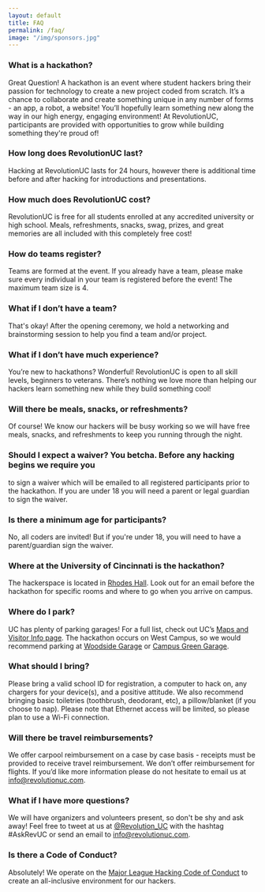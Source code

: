 ```yaml
---
layout: default
title: FAQ
permalink: /faq/
image: "/img/sponsors.jpg"
---
```


### What is a hackathon?

Great Question! A hackathon is an event where student hackers bring their
passion for technology to create a new project coded from scratch. It’s a chance
to collaborate and create something unique in any number of forms - an app, a
robot, a website! You’ll hopefully learn something new along the way in our high
energy, engaging environment! At RevolutionUC, participants are provided with
opportunities to grow while building something they're proud of!

### How long does RevolutionUC last?

Hacking at RevolutionUC lasts for 24 hours, however there is additional time
before and after hacking for introductions and presentations.

### How much does RevolutionUC cost?

RevolutionUC is free for all students enrolled at any accredited university or
high school. Meals, refreshments, snacks, swag, prizes, and great memories are
all included with this completely free cost!

### How do teams register?

Teams are formed at the event. If you already have a team, please make sure
every individual in your team is registered before the event! The maximum team
size is 4.

### What if I don’t have a team?

That's okay! After the opening ceremony, we hold a networking and brainstorming
session to help you find a team and/or project.

### What if I don’t have much experience?

You’re new to hackathons? Wonderful! RevolutionUC is open to all skill levels,
beginners to veterans. There’s nothing we love more than helping our hackers
learn something new while they build something cool!

### Will there be meals, snacks, or refreshments?

Of course! We know our hackers will be busy working so we will have free meals,
snacks, and refreshments to keep you running through the night.

### Should I expect a waiver? You betcha. Before any hacking begins we require you

to sign a waiver which will be emailed to all registered participants prior to
the hackathon. If you are under 18 you will need a parent or legal guardian to
sign the waiver.

### Is there a minimum age for participants?

No, all coders are invited! But if you're under 18, you will need to have a
parent/guardian sign the waiver.

### Where at the University of Cincinnati is the hackathon?

The hackerspace is located in [Rhodes Hall](https://www.uc.edu/content/dam/common/docs/maps/campus_map_west.pdf). Look out for an email before the
hackathon for specific rooms and where to go when you arrive on campus.

### Where do I park?

UC has plenty of parking garages! For a full list, check out UC’s [Maps and
Visitor Info page](https://www.uc.edu/parking/visitors-maps.html). The hackathon occurs on West Campus, so we would recommend
parking at [Woodside Garage](https://www.uc.edu/parking/visitors-maps.html#wa) or [Campus Green Garage](https://www.uc.edu/parking/visitors-maps.html#cg).

### What should I bring?

Please bring a valid school ID for registration, a computer to hack on, any
chargers for your device(s), and a positive attitude. We also recommend bringing
basic toiletries (toothbrush, deodorant, etc), a pillow/blanket (if you choose
to nap). Please note that Ethernet access will be limited, so please plan to use
a Wi-Fi connection.

### Will there be travel reimbursements?

We offer carpool reimbursement on a case by case basis - receipts must be
provided to receive travel reimbursement. We don’t offer reimbursement for
flights. If you’d like more information please do not hesitate to email us at
[info@revolutionuc.com](mailto:info@revolutionuc.com).

### What if I have more questions?

We will have organizers and volunteers present, so don't be shy and ask away!
Feel free to tweet at us at [@Revolution_UC](http://www.twitter.com/Revolution_UC) with the hashtag #AskRevUC or send an
email to [info@revolutionuc.com](mailto:info@revolutionuc.com).

### Is there a Code of Conduct?

Absolutely! We operate on the [Major League Hacking Code of Conduct](https://static.mlh.io/docs/mlh-code-of-conduct.pdf) to create an
all-inclusive environment for our hackers.
